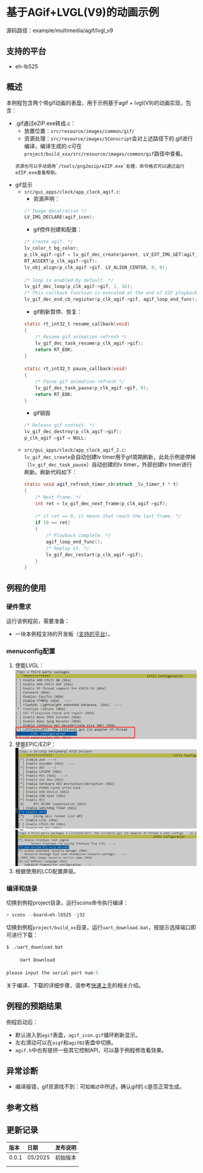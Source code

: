 # 基于AGif+LVGL(V9)的动画示例

源码路径：example/multimedia/agif/lvgl_v9

## 支持的平台
<!-- 支持哪些板子和芯片平台 -->
+ eh-lb525

## 概述
<!-- 例程简介 -->
本例程包含两个带gif动画的表盘，用于示例基于agif + lvgl(V9)的动画实现，包含：
+ .gif通过eZIP.exe转成.c：
    - 放置位置：`src/resource/images/common/gif/`
    - 资源处理：`src/resource/images/SConscript`会对上述路径下的.gif进行编译，编译生成的.c可在`project/build_xxx/src/resource/images/common/gif`路径中查看。
    ```{tip}
    资源也可以手动调用`/tools/png2ezip/eZIP.exe`处理，命令格式可以通过运行eZIP.exe查看帮助。
    ```
+ gif显示
    - `src/gui_apps/clock/app_clock_agif.c`:
        * 资源声明：
        ```c
        /* Image decalration */
        LV_IMG_DECLARE(agif_icon);
        ```
        * gif控件创建和配置：
        ```c
        /* Create agif. */
        lv_color_t bg_color;
        p_clk_agif->gif = lv_gif_dec_create(parent, LV_EXT_IMG_GET(agif_icon), &bg_color, LV_COLOR_DEPTH);
        RT_ASSERT(p_clk_agif->gif);
        lv_obj_align(p_clk_agif->gif, LV_ALIGN_CENTER, 0, 0);

        /* loop is enabled by default. */
        lv_gif_dec_loop(p_clk_agif->gif, 1, 16);
        /* This callback function is executed at the end of GIF playback. */
        lv_gif_dec_end_cb_register(p_clk_agif->gif, agif_loop_end_func);
        ```
        * gif刷新暂停、恢复：
        ```c
        static rt_int32_t resume_callback(void)
        {
            /* Resume gif animation refresh */
            lv_gif_dec_task_resume(p_clk_agif->gif);
            return RT_EOK;
        }

        static rt_int32_t pause_callback(void)
        {
            /* Pause gif animation refresh */
            lv_gif_dec_task_pause(p_clk_agif->gif, 0);
            return RT_EOK;
        }
        ```
        * gif销毁
        ```c
        /* Release gif context. */
        lv_gif_dec_destroy(p_clk_agif->gif);
        p_clk_agif->gif = NULL;
        ```
    - `src/gui_apps/clock/app_clock_agif_2.c`:  
        `lv_gif_dec_create`会自动创建lv timer用于gif周期刷新，此处示例是停掉（`lv_gif_dec_task_pause`）自动创建的lv timer，外部创建lv timer进行刷新。刷新代码如下：
        ```c
        static void agif_refresh_timer_cb(struct _lv_timer_t * t)
        {
            /* Next frame. */
            int ret = lv_gif_dec_next_frame(p_clk_agif->gif);

            /* if ret == 0, it means that reach the last frame. */
            if (0 == ret)
            {
                /* Playback complete. */
                agif_loop_end_func();
                /* Replay it. */
                lv_gif_dec_restart(p_clk_agif->gif);
            }
        }
        ```


## 例程的使用
<!-- 说明如何使用例程，比如连接哪些硬件管脚观察波形，编译和烧写可以引用相关文档。
对于rt_device的例程，还需要把本例程用到的配置开关列出来，比如PWM例程用到了PWM1，需要在onchip菜单里使能PWM1 -->

### 硬件需求
运行该例程前，需要准备：
+ 一块本例程支持的开发板（[支持的平台](quick_start)）。


### menuconfig配置

1. 使能LVGL：  
![RTT_LVGL](./assets/agif_cfg_lvgl.png)
2. 使能EPIC/EZIP：  
![EPIC](./assets/agif_cfg_epic.png)
![EZIP](./assets/agif_cfg_ezip.png)
3. 根据使用的LCD配置屏驱。  

### 编译和烧录
切换到例程project目录，运行scons命令执行编译：
```c
> scons --board=eh-lb525 -j32
```
切换到例程`project/build_xx`目录，运行`uart_download.bat`，按提示选择端口即可进行下载：
```c
$ ./uart_download.bat

     Uart Download

please input the serial port num:5
```
关于编译、下载的详细步骤，请参考[快速上手](quick_start)的相关介绍。

## 例程的预期结果
<!-- 说明例程运行结果，比如哪几个灯会亮，会打印哪些log，以便用户判断例程是否正常运行，运行结果可以结合代码分步骤说明 -->
例程启动后：
+ 默认进入到`agif`表盘，`agif_icon.gif`循环刷新显示。
+ 左右滑动可以在`aigf`和`agif02`表盘中切换。
+ `agif.h`中也有提供一些其它控制API，可以基于例程修改看效果。

## 异常诊断

+ 编译报错，gif资源找不到：可如`概述`中所述，确认gif的.c是否正常生成。

## 参考文档
<!-- 对于rt_device的示例，rt-thread官网文档提供的较详细说明，可以在这里添加网页链接，例如，参考RT-Thread的[RTC文档](https://www.rt-thread.org/document/site/#/rt-thread-version/rt-thread-standard/programming-manual/device/rtc/rtc) -->

## 更新记录
|版本 |日期   |发布说明 |
|:---|:---|:---|
|0.0.1 |05/2025 |初始版本 |
| | | |
| | | |
